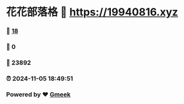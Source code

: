 # 花花部落格 :link: https://19940816.xyz 
### :page_facing_up: [18](https://19940816.xyz/tag.html) 
### :speech_balloon: 0 
### :hibiscus: 23892 
### :alarm_clock: 2024-11-05 18:49:51 
### Powered by :heart: [Gmeek](https://github.com/Meekdai/Gmeek)
